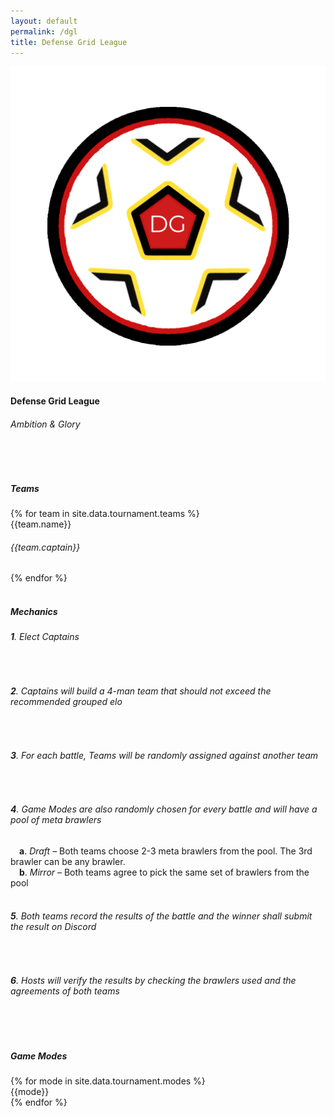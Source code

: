 ```yaml
---
layout: default
permalink: /dgl
title: Defense Grid League
---
```


<div class="container"> 
    <div class="row">
        <div class="col s12 m12 l12 center-align">
            <img class="header-img responsive-img" id="logo" src="/assets/img/DGL_Logo.png"/>
            <h4 class="logo-text">Defense Grid League</h4>
            <h6 class="logo-text">Ambition & Glory</h6>
            <br>
            <div class="divider red-shadow"></div>
            <br>
        </div>
        <div class="col s12 m12 l12">
            <h5>Teams</h5>
        </div>
        {% for team in site.data.tournament.teams %}
            <div class="col s6 m3 l2" id="col1-{{forloop.index}}">
                <div class="card red-shadow">
                    <div class="card-content">
                        <span class="card-title grey-text text-darken-4 logo-text">{{team.name}}</span>
                        <h6 class="logo-text">{{team.captain}}</h6>
                    </div>
                </div>
            </div>
        {% endfor %}
        <div class="col s12 m12 l12">
            <br>
            <div class="divider"></div>
            <h5>Mechanics</h5>
            <h6><b>1</b>. Elect Captains</h6><br>
            <h6><b>2</b>. Captains will build a 4-man team that should not exceed the recommended grouped elo</h6><br>
            <h6><b>3</b>. For each battle, Teams will be randomly assigned against another team</h6><br>
            <h6><b>4</b>. Game Modes are also randomly chosen for every battle and will have a pool of meta brawlers</h6>
            &emsp;<h7><b>a</b>. <i>Draft</i> &ndash; Both teams choose 2-3 meta brawlers from the pool. The 3rd brawler can be any brawler.</h7><br>
            &emsp;<h7><b>b</b>. <i>Mirror</i> &ndash; Both teams agree to pick the same set of brawlers from the pool</h7><br><br>
            <h6><b>5</b>. Both teams record the results of the battle and the winner shall submit the result on Discord</h6><br>
            <h6><b>6</b>. Hosts will verify the results by checking the brawlers used and the agreements of both teams</h6><br>
        </div>
        <div class="col s12 m12 l12">
            <br>
            <div class="divider"></div>
            <h5>Game Modes</h5>
        </div>
        {% for mode in site.data.tournament.modes %}
            <div class="col s6 m3 l2" id="col2-{{forloop.index}}">
                <div class="card">
                    <div class="card-content">
                        <span class="card-title grey-text text-darken-4 logo-text center-align">{{mode}}</span>
                    </div>
                </div>
            </div>
        {% endfor %}
    </div>
    <br><br>
</div>